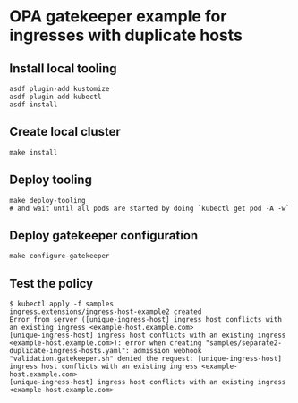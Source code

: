 # OPA gatekeeper example for ingresses with duplicate hosts

## Install local tooling

```shell
asdf plugin-add kustomize
asdf plugin-add kubectl
asdf install
```

## Create local cluster

```shell
make install
```

## Deploy tooling

```shell
make deploy-tooling
# and wait until all pods are started by doing `kubectl get pod -A -w`
```

## Deploy gatekeeper configuration

```shell
make configure-gatekeeper
```

## Test the policy

```shell
$ kubectl apply -f samples
ingress.extensions/ingress-host-example2 created
Error from server ([unique-ingress-host] ingress host conflicts with an existing ingress <example-host.example.com>
[unique-ingress-host] ingress host conflicts with an existing ingress <example-host.example.com>): error when creating "samples/separate2-duplicate-ingress-hosts.yaml": admission webhook "validation.gatekeeper.sh" denied the request: [unique-ingress-host] ingress host conflicts with an existing ingress <example-host.example.com>
[unique-ingress-host] ingress host conflicts with an existing ingress <example-host.example.com>
```
